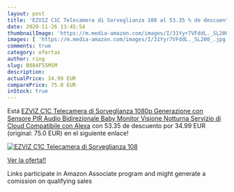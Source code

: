 ```yaml
---
layout: post
title: 'EZVIZ C1C Telecamera di Sorveglianza 108 al 53.35 % de descuento'
date: 2020-11-26 13:45:54
thumbnailImage: 'https://m.media-amazon.com/images/I/31Yyr7VFddL._SL200_.jpg'
images: [ 'https://m.media-amazon.com/images/I/31Yyr7VFddL._SL200_.jpg' ]
comments: true
category: ofertas
author: ring
slug: B084F55MSM
description:
actualPrice: 34.99 EUR
comparePrice: 75.0 EUR
inStock: true
---
```


Está [EZVIZ C1C Telecamera di Sorveglianza 1080p  Generazione con Sensore PIR Audio Bidirezionale  Baby Monitor  Visione Notturna  Servizio di Cloud Compatibile con Alexa](https://www.amazon.it/dp/B084F55MSM/?tag=tolees00-21) con 53.35 de descuento por 34.99 EUR (original: 75.0 EUR) en el siguiente enlace!

[![EZVIZ C1C Telecamera di Sorveglianza 108](https://m.media-amazon.com/images/I/31Yyr7VFddL._SL200_.jpg)](https://www.amazon.it/dp/B084F55MSM/?tag=tolees00-21)

[Ver la oferta!!](https://www.amazon.it/dp/B084F55MSM/?tag=tolees00-21)

Links participate in Amazon Associate program and might generate a comission on qualifying sales


